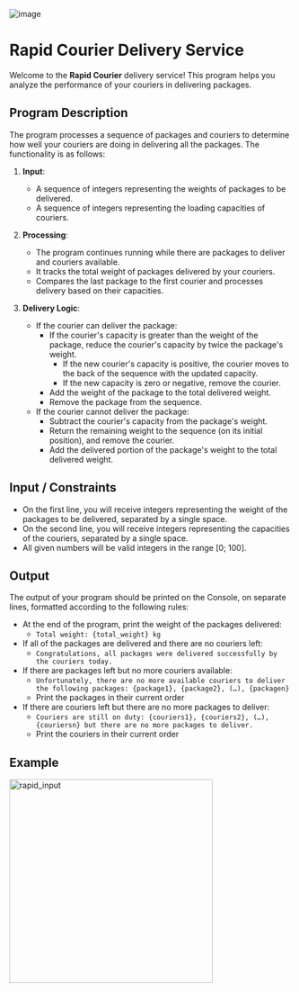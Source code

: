 ![image](https://github.com/svetlanasieber/Software-Engineering--Path-SoftUni/assets/135451084/eb065e1d-404e-440a-a9a4-26c2bfc9c35a)


# Rapid Courier Delivery Service

Welcome to the **Rapid Courier** delivery service! This program helps you analyze the performance of your couriers in delivering packages.

## Program Description

The program processes a sequence of packages and couriers to determine how well your couriers are doing in delivering all the packages. The functionality is as follows:

1. **Input**: 
   - A sequence of integers representing the weights of packages to be delivered.
   - A sequence of integers representing the loading capacities of couriers.

2. **Processing**:
   - The program continues running while there are packages to deliver and couriers available.
   - It tracks the total weight of packages delivered by your couriers.
   - Compares the last package to the first courier and processes delivery based on their capacities.

3. **Delivery Logic**:
   - If the courier can deliver the package:
     - If the courier's capacity is greater than the weight of the package, reduce the courier's capacity by twice the package's weight.
       - If the new courier's capacity is positive, the courier moves to the back of the sequence with the updated capacity.
       - If the new capacity is zero or negative, remove the courier.
     - Add the weight of the package to the total delivered weight.
     - Remove the package from the sequence.
   - If the courier cannot deliver the package:
     - Subtract the courier's capacity from the package's weight.
     - Return the remaining weight to the sequence (on its initial position), and remove the courier.
     - Add the delivered portion of the package's weight to the total delivered weight.

## Input / Constraints

- On the first line, you will receive integers representing the weight of the packages to be delivered, separated by a single space.
- On the second line, you will receive integers representing the capacities of the couriers, separated by a single space.
- All given numbers will be valid integers in the range [0; 100].

## Output

The output of your program should be printed on the Console, on separate lines, formatted according to the following rules:

- At the end of the program, print the weight of the packages delivered:
  - `Total weight: {total_weight} kg`
- If all of the packages are delivered and there are no couriers left:
  - `Congratulations, all packages were delivered successfully by the couriers today.`
- If there are packages left but no more couriers available:
  - `Unfortunately, there are no more available couriers to deliver the following packages: {package1}, {package2}, (…), {packagen}`
  - Print the packages in their current order
- If there are couriers left but there are no more packages to deliver:
  - `Couriers are still on duty: {couriers1}, {couriers2}, (…), {couriersn} but there are no more packages to deliver.`
  - Print the couriers in their current order

## Example

<img width="362" alt="rapid_input" src="https://github.com/svetlanasieber/Software-Engineering--Path-SoftUni/assets/135451084/97672476-4e34-4d6d-bd77-4bfa11caed88">



